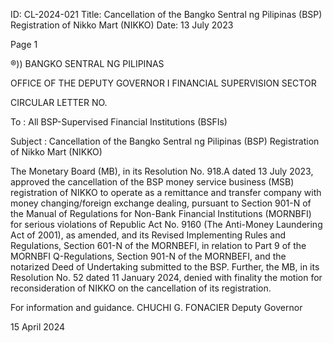 ID: CL-2024-021
Title: Cancellation of the Bangko Sentral ng Pilipinas (BSP) Registration of Nikko Mart (NIKKO)
Date: 13 July 2023

Page 1

®)) BANGKO SENTRAL NG PILIPINAS

OFFICE OF THE DEPUTY GOVERNOR I FINANCIAL SUPERVISION SECTOR

CIRCULAR LETTER NO.

To : All BSP-Supervised Financial Institutions (BSFIs)

Subject : Cancellation of the Bangko Sentral ng Pilipinas (BSP) Registration of Nikko Mart (NIKKO)

The Monetary Board (MB), in its Resolution No. 918.A dated 13 July 2023, approved the cancellation of the BSP money service business (MSB) registration of NIKKO to operate as a remittance and transfer company with money changing/foreign exchange dealing, pursuant to Section 901-N of the Manual of Regulations for Non-Bank Financial Institutions (MORNBFI) for serious violations of Republic Act No. 9160 (The Anti-Money Laundering Act of 2001), as amended, and its Revised Implementing Rules and Regulations, Section 601-N of the MORNBEFI, in relation to Part 9 of the MORNBFI Q-Regulations, Section 901-N of the MORNBEFI, and the notarized Deed of Undertaking submitted to the BSP. Further, the MB, in its Resolution No. 52 dated 11 January 2024, denied with finality the motion for reconsideration of NIKKO on the cancellation of its registration.

For information and guidance. CHUCHI G. FONACIER Deputy Governor

15 April 2024